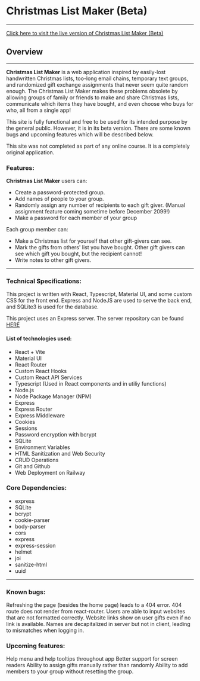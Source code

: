# Christmas List Maker (Beta)
---

[Click here to visit the live version of Christmas List Maker (Beta)](https://christmas-list-maker-production.up.railway.app/)


## Overview
---
**Christmas List Maker** is a web application inspired by easily-lost handwritten Christmas lists, too-long email chains, temporary text groups, and randomized gift exchange assignments that never seem quite random enough. The Christmas List Maker makes these problems obsolete by allowing groups of family or friends to make and share Christmas lists, communicate which items they have bought, and even choose who buys for who, all from a single app!

This site is fully functional and free to be used for its intended purpose by the general public. However, it is in its beta version. There are some known bugs and upcoming features which will be described below.

This site was not completed as part of any online course. It is a completely original application.

### Features:
**Christmas List Maker** users can:
* Create a password-protected group.
* Add names of people to your group.
* Randomly assign any number of recipients to each gift giver. (Manual assignment feature coming sometime before December 2099!)
* Make a password for each member of your group
  
Each group member can:
* Make a Christmas list for yourself that other gift-givers can see.
* Mark the gifts from others' list you have bought. Other gift givers can see which gift you bought, but the recipient cannot!
* Write notes to other gift givers.

---

### Technical Specifications:
This project is written with React, Typescript, Material UI, and some custom CSS for the front end. Express and NodeJS are used to serve the back end, and SQLite3 is used for the database.

This project uses an Express server. The server repository can be found [HERE](https://github.com/njhaus/christmas-list-maker-api)

#### List of technologies used:
- React + Vite
- Material UI
- React Router
- Custom React Hooks
- Custom React API Services
- Typescript (Used in React components and in utiliy functions)
- Node.js
- Node Package Manager (NPM)
- Express
- Express Router
- Express Middleware
- Cookies
- Sessions
- Password encryption with bcrypt
- SQLite
- Environment Variables
- HTML Sanitization and Web Security
- CRUD Operations
- Git and Github
- Web Deployment on Railway

### Core Dependencies:
- express
- SQLite
- bcrypt
- cookie-parser
- body-parser
- cors
- express
- express-session
- helmet
- joi
- sanitize-html
- uuid

---

### Known bugs:
Refreshing the page (besides the home page) leads to a 404 error.
404 route does not render from react-router.
Users are able to input websites that are not formatted correctly.
Website links show on user gifts even if no link is available.
Names are decapitalized in server but not in client, leading to mismatches when logging in.


### Upcoming features:
Help menu and help tooltips throughout app
Better support for screen readers
Ability to assign gifts manually rather than randomly
Ability to add members to your group without resetting the group.

